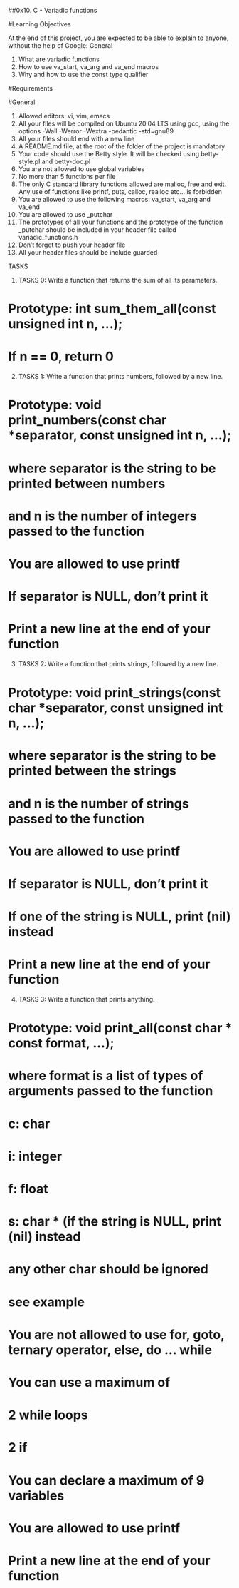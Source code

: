 ##0x10. C - Variadic functions

#Learning Objectives

At the end of this project, you are expected to be able to explain to anyone, without the help of Google:
General

1. What are variadic functions
2. How to use va_start, va_arg and va_end macros
3. Why and how to use the const type qualifier

#Requirements

#General

1. Allowed editors: vi, vim, emacs
2. All your files will be compiled on Ubuntu 20.04 LTS using gcc, using the options -Wall -Werror -Wextra -pedantic -std=gnu89
3. All your files should end with a new line
4. A README.md file, at the root of the folder of the project is mandatory
5. Your code should use the Betty style. It will be checked using betty-style.pl and betty-doc.pl
6. You are not allowed to use global variables
7. No more than 5 functions per file
8. The only C standard library functions allowed are malloc, free and exit. Any use of functions like printf, puts, calloc, realloc etc… is forbidden
9. You are allowed to use the following macros: va_start, va_arg and va_end
10. You are allowed to use _putchar
11. The prototypes of all your functions and the prototype of the function _putchar should be included in your header file called variadic_functions.h
12. Don’t forget to push your header file
13. All your header files should be include guarded

TASKS

1. TASKS 0: Write a function that returns the sum of all its parameters.

# Prototype: int sum_them_all(const unsigned int n, ...);
# If n == 0, return 0

2. TASKS 1: Write a function that prints numbers, followed by a new line.

# Prototype: void print_numbers(const char *separator, const unsigned int n, ...);
# where separator is the string to be printed between numbers
# and n is the number of integers passed to the function
# You are allowed to use printf
# If separator is NULL, don’t print it
# Print a new line at the end of your function

3. TASKS 2: Write a function that prints strings, followed by a new line.

# Prototype: void print_strings(const char *separator, const unsigned int n, ...);
# where separator is the string to be printed between the strings
# and n is the number of strings passed to the function
# You are allowed to use printf
# If separator is NULL, don’t print it
# If one of the string is NULL, print (nil) instead
# Print a new line at the end of your function

4. TASKS 3: Write a function that prints anything.

# Prototype: void print_all(const char * const format, ...);
# where format is a list of types of arguments passed to the function
# c: char
# i: integer
# f: float
# s: char * (if the string is NULL, print (nil) instead
# any other char should be ignored
# see example
# You are not allowed to use for, goto, ternary operator, else, do ... while
# You can use a maximum of
# 2 while loops
# 2 if
# You can declare a maximum of 9 variables
# You are allowed to use printf
# Print a new line at the end of your function




